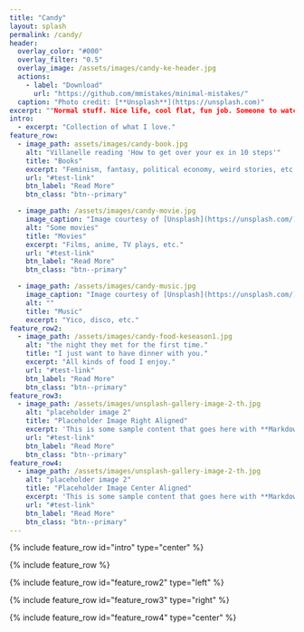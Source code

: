 ```yaml
---
title: "Candy"
layout: splash
permalink: /candy/
header:
  overlay_color: "#000"
  overlay_filter: "0.5"
  overlay_image: /assets/images/candy-ke-header.jpg
  actions:
    - label: "Download"
      url: "https://github.com/mmistakes/minimal-mistakes/"
  caption: "Photo credit: [**Unsplash**](https://unsplash.com)"
excerpt: ""Normal stuff. Nice life, cool flat, fun job. Someone to watch movies with.""
intro: 
  - excerpt: "Collection of what I love."
feature_row:
  - image_path: assets/images/candy-book.jpg
    alt: "Villanelle reading 'How to get over your ex in 10 steps'"
    title: "Books"
    excerpt: "Feminism, fantasy, political economy, weird stories, etc."
    url: "#test-link"
    btn_label: "Read More"
    btn_class: "btn--primary"

  - image_path: /assets/images/candy-movie.jpg
    image_caption: "Image courtesy of [Unsplash](https://unsplash.com/)"
    alt: "Some movies"
    title: "Movies"
    excerpt: "Films, anime, TV plays, etc."
    url: "#test-link"
    btn_label: "Read More"
    btn_class: "btn--primary"

  - image_path: /assets/images/candy-music.jpg
    image_caption: "Image courtesy of [Unsplash](https://unsplash.com/)"
    alt: ""
    title: "Music"
    excerpt: "Yico, disco, etc."
feature_row2:
  - image_path: /assets/images/candy-food-keseason1.jpg
    alt: "the night they met for the first time."
    title: "I just want to have dinner with you."
    excerpt: "All kinds of food I enjoy."
    url: "#test-link"
    btn_label: "Read More"
    btn_class: "btn--primary"
feature_row3:
  - image_path: /assets/images/unsplash-gallery-image-2-th.jpg
    alt: "placeholder image 2"
    title: "Placeholder Image Right Aligned"
    excerpt: 'This is some sample content that goes here with **Markdown** formatting. Right aligned with `type="right"`'
    url: "#test-link"
    btn_label: "Read More"
    btn_class: "btn--primary"
feature_row4:
  - image_path: /assets/images/unsplash-gallery-image-2-th.jpg
    alt: "placeholder image 2"
    title: "Placeholder Image Center Aligned"
    excerpt: 'This is some sample content that goes here with **Markdown** formatting. Centered with `type="center"`'
    url: "#test-link"
    btn_label: "Read More"
    btn_class: "btn--primary"
---
```


{% include feature_row id="intro" type="center" %}

{% include feature_row %}

{% include feature_row id="feature_row2" type="left" %}

{% include feature_row id="feature_row3" type="right" %}

{% include feature_row id="feature_row4" type="center" %}